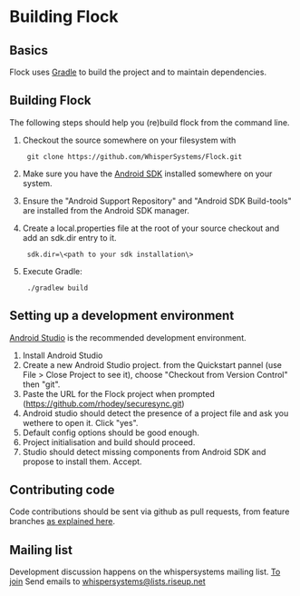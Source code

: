 Building Flock
=====================

Basics
------

Flock uses [Gradle](http://gradle.org) to build the project and to maintain
dependencies.

Building Flock
-------------------

The following steps should help you (re)build flock from the command line.

1. Checkout the source somewhere on your filesystem with 

        git clone https://github.com/WhisperSystems/Flock.git

2. Make sure you have the [Android SDK](https://developer.android.com/sdk/index.html) installed somewhere on your system.
3. Ensure the "Android Support Repository" and "Android SDK Build-tools" are installed from the Android SDK manager.
4. Create a local.properties file at the root of your source checkout and add an sdk.dir entry to it.

        sdk.dir=\<path to your sdk installation\>

5. Execute Gradle:

        ./gradlew build

Setting up a development environment
------------------------------------

[Android Studio](https://developer.android.com/sdk/installing/studio.html) is the recommended development environment.

1. Install Android Studio
2. Create a new Android Studio project. from the Quickstart pannel (use File > Close Project to see it), choose "Checkout from Version Control" then "git".
3. Paste the URL for the Flock project when prompted (https://github.com/rhodey/securesync.git)
4. Android studio should detect the presence of a project file and ask you wethere to open it. Click "yes".
5. Default config options should be good enough.
6. Project initialisation and build should proceed.
7. Studio should detect missing components from Android SDK and propose to install them. Accept.

Contributing code
-----------------

Code contributions should be sent via github as pull requests, from feature branches [as explained here](https://help.github.com/articles/using-pull-requests).

Mailing list
------------

Development discussion happens on the whispersystems mailing list.
[To join](https://lists.riseup.net/www/info/whispersystems)
Send emails to whispersystems@lists.riseup.net
